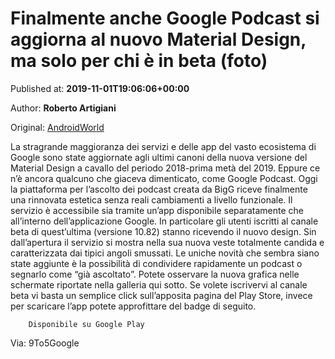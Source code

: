 
# Finalmente anche Google Podcast si aggiorna al nuovo Material Design, ma solo per chi è in beta (foto)

Published at: **2019-11-01T19:06:06+00:00**

Author: **Roberto Artigiani**

Original: [AndroidWorld](https://www.androidworld.it/2019/11/01/finalmente-anche-google-podcast-si-aggiorna-al-material-design-solo-beta-foto-677504/)

La stragrande maggioranza dei servizi e delle app del vasto ecosistema di Google sono state aggiornate agli ultimi canoni della nuova versione del Material Design a cavallo del periodo 2018-prima metà del 2019. Eppure ce n’è ancora qualcuno che giaceva dimenticato, come Google Podcast. Oggi la piattaforma per l’ascolto dei podcast creata da BigG riceve finalmente una rinnovata estetica senza reali cambiamenti a livello funzionale.
Il servizio è accessibile sia tramite un’app disponibile separatamente che all’interno dell’applicazione Google. In particolare gli utenti iscritti al canale beta di quest’ultima (versione 10.82) stanno ricevendo il nuovo design. Sin dall’apertura il servizio si mostra nella sua nuova veste totalmente candida e caratterizzata dai tipici angoli smussati. Le uniche novità che sembra siano state aggiunte è la possibilità di condividere rapidamente un podcast o segnarlo come “già ascoltato”.
Potete osservare la nuova grafica nelle schermate riportate nella galleria qui sotto. Se volete iscrivervi al canale beta vi basta un semplice click sull’apposita pagina del Play Store, invece per scaricare l’app potete approfittare del badge di seguito.

        Disponibile su Google Play
      
Via: 9To5Google
